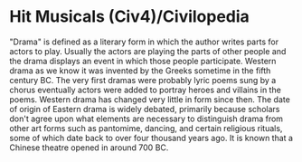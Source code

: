 # Hit Musicals (Civ4)/Civilopedia

"Drama" is defined as a literary form in which the author writes parts for actors to play. Usually the actors are playing the parts of other people and the drama displays an event in which those people participate. Western drama as we know it was invented by the Greeks sometime in the fifth century BC. The very first dramas were probably lyric poems sung by a chorus eventually actors were added to portray heroes and villains in the poems. Western drama has changed very little in form since then.
The date of origin of Eastern drama is widely debated, primarily because scholars don't agree upon what elements are necessary to distinguish drama from other art forms such as pantomime, dancing, and certain religious rituals, some of which date back to over four thousand years ago. It is known that a Chinese theatre opened in around 700 BC.